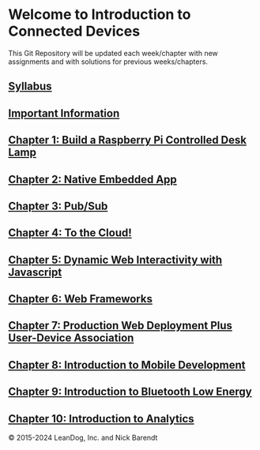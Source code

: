 # Welcome to Introduction to Connected Devices

This Git Repository will be updated each week/chapter with new assignments and with solutions for previous weeks/chapters.

## [Syllabus](syllabus.md)

## [Important Information](Courseware/01.0_Important_Front_Matter/README.md)

## [Chapter 1: Build a Raspberry Pi Controlled Desk Lamp](Courseware/01.md)

## [Chapter 2: Native Embedded App](Courseware/02.md)

## [Chapter 3:  Pub/Sub](Courseware/03.md)

## [Chapter 4: To the Cloud!](Courseware/04.md)

## [Chapter 5: Dynamic Web Interactivity with Javascript](Courseware/05.md)

## [Chapter 6: Web Frameworks](Courseware/06.md)

## [Chapter 7: Production Web Deployment Plus User-Device Association](Courseware/07.md)

## [Chapter 8: Introduction to Mobile Development](Courseware/08.md)

## [Chapter 9: Introduction to Bluetooth Low Energy](Courseware/09.md)

## [Chapter 10: Introduction to Analytics](Courseware/10.md)

&copy; 2015-2024 LeanDog, Inc. and Nick Barendt
